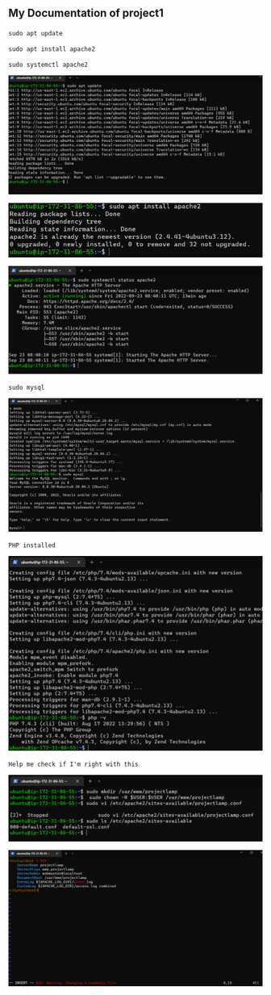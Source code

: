 ## My Documentation of project1

`sudo apt update`

`sudo apt install apache2`

`sudo systemctl apache2`

![Sudo update](./images/sudo-update.png)

![Apache2 Installed](./images/apache2-installed.png)

![Apache Status](./images/apache-status.png)

`sudo mysql`

![Mysql installed](./images/sudo-mysql.png)

`PHP installed`

![PHP installed](./images/sudo-PHP.PNG)

`Help me check if I'm right with this`

![Virtual Host](./images/Virtual-Host.PNG)

![Host Error](./images/Host-error.png)






